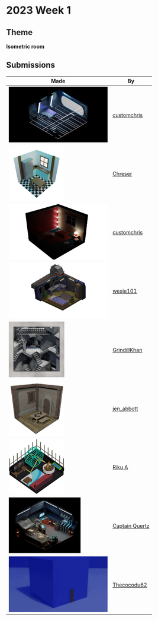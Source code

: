 # 2023 Week 1


## Theme

**Isometric room**


## Submissions

| Made | By |
|------|----|
| <img src="./customchris/ISORoom.png" height="150" /> | [customchris](./customchris/) |
| <img src="./Chreser/Chreser_iso_Big.png" height="150" /> | [Chreser](./Chreser/) |
| <img src="./customchris/beachRoom.png" height="150" /> | [customchris](./customchris/) |
| <img src="./wesje101/IsometricRoom2.png" height="150" /> | [wesje101](./wesje101/) |
| <img src="./GrindillKhan/Weekly_Iso_Room__GrindillKhan.jpg" height="150" /> | [GrindillKhan](./GrindillKhan/) |
| <img src="./jen_abbott/isometric-room-jan2023-jsa.png" height="150" /> | [jen_abbott](./jen_abbott/) |
| <img src="./RikuA/isometricHamsterRoom.png" height="150" /> | [Riku A](./RikuA/) |
| <img src="./CaptainQuertz/untitled1_2.png" height="150" /> | [Captain Quertz](./CaptainQuertz/) |
| <img src="./Thecocodu62/03.gif" height="150" /> | [Thecocodu62](./Thecocodu62/) |
